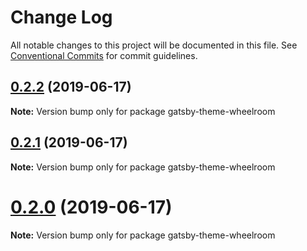 # Change Log

All notable changes to this project will be documented in this file.
See [Conventional Commits](https://conventionalcommits.org) for commit guidelines.

## [0.2.2](https://github.com/jaccomeijer/wheelroom/compare/gatsby-theme-wheelroom@0.2.1...gatsby-theme-wheelroom@0.2.2) (2019-06-17)

**Note:** Version bump only for package gatsby-theme-wheelroom





## [0.2.1](https://github.com/jaccomeijer/wheelroom/compare/gatsby-theme-wheelroom@0.2.0...gatsby-theme-wheelroom@0.2.1) (2019-06-17)

**Note:** Version bump only for package gatsby-theme-wheelroom





# [0.2.0](https://github.com/jaccomeijer/wheelroom/compare/gatsby-theme-wheelroom@0.1.6...gatsby-theme-wheelroom@0.2.0) (2019-06-17)

**Note:** Version bump only for package gatsby-theme-wheelroom
